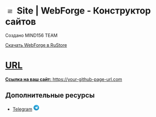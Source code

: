 <h1>
    <img src="/pictures/webforge-logo.png" alt="WebForge" style="width: 30px; height: auto; vertical-align: middle;"> 
    Site | WebForge - Конструктор сайтов
</h1>

<p>Создано MIND156 TEAM</p>

<a href="https://www.rustore.ru/catalog/app/com.mind156team.webforge">Скачать WebForge в RuStore</a>

<div style="text-align: right; margin-top: 10px;">
    <a href="https://t.me/mind156_official">
</div>
<h1>URL</h1>
<p></p>
<p><strong>Ссылка на ваш сайт:</strong> <a href="https://your-github-page-url.com" target="_blank">https://your-github-page-url.com</a></p>

<h2>Дополнительные ресурсы</h2>
<ul>
    <li><a href="https://t.me/mind156_official" target="_blank">Telegram</a>
<img src="/pictures/telegram.png" alt="Telegram" style="width: 20px; height: auto;">    </li>
</ul>
